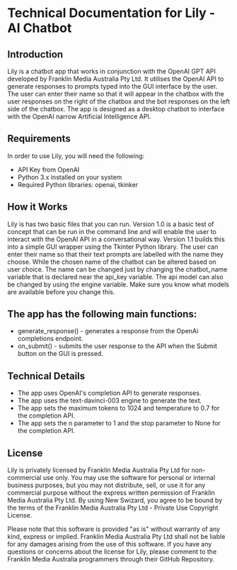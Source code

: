 # Technical Documentation for Lily - AI Chatbot
## Introduction
Lily is a chatbot app that works in conjunction with the OpenAI GPT API developed by Franklin Media Australia Pty Ltd. It utilises the OpenAI API to generate responses to prompts typed into the GUI interface by the user. The user can enter their name so that it will appear in the chatbox with the user responses on the right of the chatbox and the bot responses on the left side of the chatbox. The app is designed as a desktop chatbot to interface with the OpenAI narrow Artificial Intelligence API.

## Requirements
In order to use Lily, you will need the following:

* API Key from OpenAI
* Python 3.x installed on your system
* Required Python libraries: openai, tkinker

## How it Works
Lily is has two basic files that you can run. Version 1.0 is a basic test of concept that can be run in the command line and will enable the user to interact with the OpenAI API in a conversational way.
Version 1.1 builds this into a simple GUI wrapper using the Tkinter Python library. The user can enter their name so that their text prompts are labelled with the name they choose. While the chosen name of the chatbot can be altered based on user choice.
The name can be changed just by changing the chatbot_name variable that is declared near the api_key variable.
The api model can also be changed by using the engine variable. Make sure you know what models are available before you change this.

## The app has the following main functions:
* generate_response() - generates a response from the OpenAi completions endpoint.
* on_submit() - submits the user response to the API when the Submit button on the GUI is pressed.


## Technical Details
* The app uses OpenAI's completion API to generate responses. 
* The app uses the text-davinci-003 engine to generate the text. 
* The app sets the maximum tokens to 1024 and temperature to 0.7 for the completion API.
* The app sets the n parameter to 1 and the stop parameter to None for the completion API.

## License
Lily is privately licensed by Franklin Media Australia Pty Ltd for non-commercial use only. You may use the software for personal or internal business purposes, but you may not distribute, sell, or use it for any commercial purpose without the express written permission of Franklin Media Australia Pty Ltd. By using New Swizard, you agree to be bound by the terms of the Franklin Media Australia Pty Ltd - Private Use Copyright License. 

Please note that this software is provided "as is" without warranty of any kind, express or implied. Franklin Media Australia Pty Ltd shall not be liable for any damages arising from the use of this software. If you have any questions or concerns about the license for Lily, please comment to the Franklin Media Australia programmers through their GitHub Repository.
